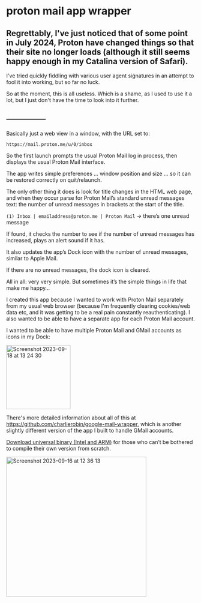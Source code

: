 # proton mail app wrapper

## Regrettably, I've just noticed that of some point in July 2024, Proton have changed things so that their site no longer loads (although it still seems happy enough in my Catalina version of Safari).

I've tried quickly fiddling with various user agent signatures in an attempt to fool it into working, but so far no luck.

So at the moment, this is all useless. Which is a shame, as I used to use it a lot, but I just don't have the time to look into it further.

## —————
 
Basically just a web view in a window, with the URL set to:

`https://mail.proton.me/u/0/inbox`

So the first launch prompts the usual Proton Mail log in process, then displays the usual Proton Mail interface.

The app writes simple preferences … window position and size … so it can be restored correctly on quit/relaunch.

The only other thing it does is look for title changes in the HTML web page, and when they occur parse for Proton Mail’s standard unread messages text: the number of unread messages in brackets at the start of the title.

`(1) Inbox | emailaddress@proton.me | Proton Mail` -> there’s one unread message

If found, it checks the number to see if the number of unread messages has increased, plays an alert sound if it has.

It also updates the app’s Dock icon with the number of unread messages, similar to Apple Mail.

If there are no unread messages, the dock icon is cleared.

All in all: very very simple. But sometimes it’s the simple things in life that make me happy…

I created this app because I wanted to work with Proton Mail separately from my usual web browser (because I'm frequently clearing cookies/web data etc, and it was getting to be a real pain constantly reauthenticating). I also wanted to be able to have a separate app for each Proton Mail account.

I wanted to be able to have multiple Proton Mail and GMail accounts as icons in my Dock:

<img width="171" alt="Screenshot 2023-09-18 at 13 24 30" src="https://github.com/charlierobin/proton-mail-app-wrapper/assets/10506323/252947e7-907f-4cc0-83af-938b26cbe87e">


There's more detailed information about all of this at https://github.com/charlierobin/google-mail-wrapper, which is another slightly different version of the app I built to handle GMail accounts.

[Download universal binary (Intel and ARM)](https://dl.dropboxusercontent.com/s/g05jtdmdzspl6o0/ProtonMail.zip?dl=0) for those who can’t be bothered to compile their own version from scratch.

<img width="373" alt="Screenshot 2023-09-16 at 12 36 13" src="https://github.com/charlierobin/proton-mail-app-wrapper/assets/10506323/067f3e74-0d4d-4d2e-81ca-3c20d036a43b">
